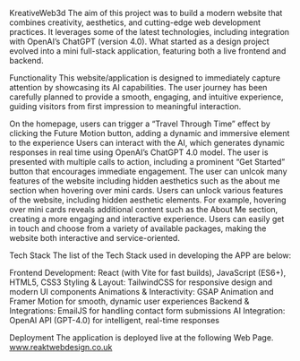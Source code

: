 KreativeWeb3d
The aim of this project was to build a modern website that combines creativity, aesthetics, and cutting-edge web development practices. It leverages some of the latest technologies, including integration with OpenAI’s ChatGPT (version 4.0). What started as a design project evolved into a mini full-stack application, featuring both a live frontend and backend.

Functionality
This website/application is designed to immediately capture attention by showcasing its AI capabilities. The user journey has been carefully planned to provide a smooth, engaging, and intuitive experience, guiding visitors from first impression to meaningful interaction.

On the homepage, users can trigger a “Travel Through Time” effect by clicking the Future Motion button, adding a dynamic and immersive element to the experience
Users can interact with the AI, which generates dynamic responses in real time using OpenAI’s ChatGPT 4.0 model.
The user is presented with multiple calls to action, including a prominent “Get Started” button that encourages immediate engagement.
The user can unlcok many features of the website including hidden aesthetics such as the about me section when hovering over mini cards.
Users can unlock various features of the website, including hidden aesthetic elements. For example, hovering over mini cards reveals additional content such as the About Me section, creating a more engaging and interactive experience.
Users can easily get in touch and choose from a variety of available packages, making the website both interactive and service-oriented.

Tech Stack
The list of the Tech Stack used in developing the APP are below:

Frontend Development: React (with Vite for fast builds), JavaScript (ES6+), HTML5, CSS3
Styling & Layout: TailwindCSS for responsive design and modern UI components
Animations & Interactivity: GSAP Animation and Framer Motion for smooth, dynamic user experiences
Backend & Integrations: EmailJS for handling contact form submissions
AI Integration: OpenAI API (GPT-4.0) for intelligent, real-time responses



Deployment
The application is deployed live at the following Web Page. www.reaktwebdesign.co.uk
